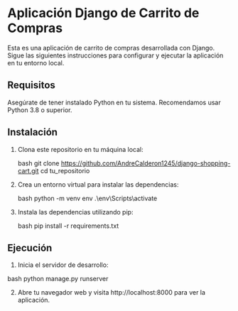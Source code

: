# Aplicación Django de Carrito de Compras

Esta es una aplicación de carrito de compras desarrollada con Django. Sigue las siguientes instrucciones para configurar y ejecutar la aplicación en tu entorno local.

## Requisitos

Asegúrate de tener instalado Python en tu sistema. Recomendamos usar Python 3.8 o superior.

## Instalación

1. Clona este repositorio en tu máquina local:

   bash
   git clone https://github.com/AndreCalderon1245/django-shopping-cart.git
   cd tu_repositorio

2. Crea un entorno virtual para instalar las dependencias:

   bash
   python -m venv env
   .\env\Scripts\activate

3. Instala las dependencias utilizando pip:

   bash
   pip install -r requirements.txt

## Ejecución

1.  Inicia el servidor de desarrollo:

   bash
   python manage.py runserver

2. Abre tu navegador web y visita http://localhost:8000 para ver la aplicación.